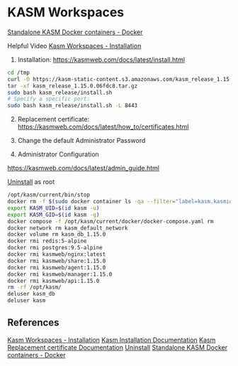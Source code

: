 # KASM Workspaces


[Standalone KASM Docker containers - Docker](https://hub.docker.com/u/kasmweb) 



Helpful Video [Kasm Workspaces - Installation](https://www.youtube.com/watch?v=BYJ0M04cD18)
1. Installation: https://kasmweb.com/docs/latest/install.html
```bash
cd /tmp
curl -O https://kasm-static-content.s3.amazonaws.com/kasm_release_1.15.0.06fdc8.tar.gz
tar -xf kasm_release_1.15.0.06fdc8.tar.gz
sudo bash kasm_release/install.sh
# Specify a specific port:
sudo bash kasm_release/install.sh -L 8443
```
2. Replacement certificate: https://kasmweb.com/docs/latest/how_to/certificates.html

3. Change the default Administrator Password

4. Administrator Configuration

https://kasmweb.com/docs/latest/admin_guide.html



[Uninstall](https://www.kasmweb.com/docs/latest/install/uninstall.html) as root
```bash
/opt/kasm/current/bin/stop
docker rm -f $(sudo docker container ls -qa --filter="label=kasm.kasmid")
export KASM_UID=$(id kasm -u)
export KASM_GID=$(id kasm -g)
docker compose -f /opt/kasm/current/docker/docker-compose.yaml rm
docker network rm kasm_default_network
docker volume rm kasm_db_1.15.0
docker rmi redis:5-alpine
docker rmi postgres:9.5-alpine
docker rmi kasmweb/nginx:latest
docker rmi kasmweb/share:1.15.0
docker rmi kasmweb/agent:1.15.0
docker rmi kasmweb/manager:1.15.0
docker rmi kasmweb/api:1.15.0
rm -rf /opt/kasm/
deluser kasm_db
deluser kasm
```
## References

[Kasm Workspaces - Installation](https://www.youtube.com/watch?v=BYJ0M04cD18)
[Kasm Installation Documentation](https://kasmweb.com/docs/latest/install.html)
[Kasm Replacement certificate Documentation](https://kasmweb.com/docs/latest/how_to/certificates.html)
[Uninstall](https://www.kasmweb.com/docs/latest/install/uninstall.html) 
[Standalone KASM Docker containers - Docker](https://hub.docker.com/u/kasmweb) 